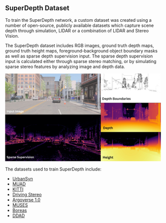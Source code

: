 
## SuperDepth Dataset
To train the SuperDepth network, a custom dataset was created using a number of open-source, publicly available datasets which capture scene depth through simulation, LIDAR or a combination of LIDAR and Stereo Vision.

The SuperDepth dataset includes RGB images, ground truth depth maps, ground truth height maps, foreground-background object boundary masks as well as sparse depth supervision input. The sparse depth supervision input is calculated either through sparse stereo matching, or by simulating sparse stereo features by analyzing image and depth data.

![SuperDepth_Data](../../Diagrams/SuperDepth_Data.jpg)

The datasets used to train SuperDepth include:

- [UrbanSyn](https://www.urbansyn.org)
- [MUAD](https://muad-dataset.github.io/)
- [KITTI](https://www.cvlibs.net/datasets/kitti/eval_depth.php?benchmark=depth_prediction)
- [Driving Stereo](https://drivingstereo-dataset.github.io/)
- [Argoverse 1.0](https://www.argoverse.org/av1.html#stereo-link)
- [MUSES](https://muses.vision.ee.ethz.ch/)
- [Boreas](https://www.boreas.utias.utoronto.ca/#/)
- [DDAD](https://github.com/TRI-ML/DDAD#dataset-details)
